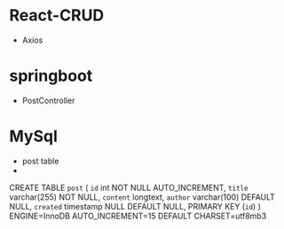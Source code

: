 # React-CRUD

- Axios


# springboot
- PostController

# MySql
- post table
- 
CREATE TABLE `post` (
  `id` int NOT NULL AUTO_INCREMENT,
  `title` varchar(255) NOT NULL,
  `content` longtext,
  `author` varchar(100) DEFAULT NULL,
  `created` timestamp NULL DEFAULT NULL,
  PRIMARY KEY (`id`)
) ENGINE=InnoDB AUTO_INCREMENT=15 DEFAULT CHARSET=utf8mb3
